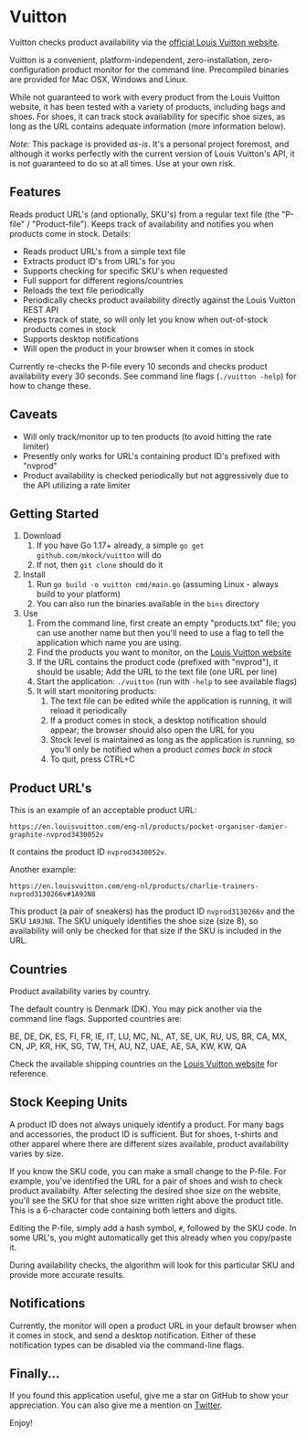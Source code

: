 # Vuitton

Vuitton checks product availability via the [official Louis Vuitton website](https://en.louisvuitton.com).

Vuitton is a convenient, platform-independent, zero-installation, zero-configuration product monitor for
the command line. Precompiled binaries are provided for Mac OSX, Windows and Linux.

While not guaranteed to work with every product from the Louis Vuitton website, it has been tested with a variety
of products, including bags and shoes. For shoes, it can track stock availability for specific shoe sizes, as long
as the URL contains adequate information (more information below). 

_Note:_ This package is provided _as-is_. It's a personal project foremost, and although it works perfectly with the
current version of Louis Vuitton's API, it is not guaranteed to do so at all times. Use at your own risk.


## Features

Reads product URL's (and optionally, SKU's) from a regular text file (the "P-file" / "Product-file").
Keeps track of availability and notifies you when products come in stock. Details:

* Reads product URL's from a simple text file
* Extracts product ID's from URL's for you
* Supports checking for specific SKU's when requested
* Full support for different regions/countries
* Reloads the text file periodically
* Periodically checks product availability directly against the Louis Vuitton REST API
* Keeps track of state, so will only let you know when out-of-stock products comes in stock
* Supports desktop notifications
* Will open the product in your browser when it comes in stock

Currently re-checks the P-file every 10 seconds and checks product availability every 30 seconds.
See command line flags (`./vuitton -help`) for how to change these.


## Caveats

* Will only track/monitor up to ten products (to avoid hitting the rate limiter)
* Presently only works for URL's containing product ID's prefixed with "nvprod"
* Product availability is checked periodically but not aggressively due to the API utilizing a rate limiter


## Getting Started

1. Download
   1. If you have Go 1.17+ already, a simple `go get github.com/mkock/vuitton` will do 
   2. If not, then `git clone` should do it
2. Install
   1. Run `go build -o vuitton cmd/main.go` (assuming Linux - always build to your platform) 
   2. You can also run the binaries available in the `bins` directory
3. Use
   1. From the command line, first create an empty "products.txt" file; you can use another name but then you'll need to use a flag to tell the application which name you are using.
   2. Find the products you want to monitor, on the [Louis Vuitton website](https://en.louisvuitton.com/)
   3. If the URL contains the product code (prefixed with "nvprod"), it should be usable; Add the URL to the text file (one URL per line)
   4. Start the application: `./vuitton` (run with `-help` to see available flags)
   5. It will start monitoring products:
      1. The text file can be edited while the application is running, it will reload it periodically
      2. If a product comes in stock, a desktop notification should appear; the browser should also open the URL for you
      3. Stock level is maintained as long as the application is running, so you'll only be notified when a product _comes back in stock_
      4. To quit, press CTRL+C


## Product URL's

This is an example of an acceptable product URL:

`https://en.louisvuitton.com/eng-nl/products/pocket-organiser-damier-graphite-nvprod3430052v`

It contains the product ID `nvprod3430052v`.

Another example:

`https://en.louisvuitton.com/eng-nl/products/charlie-trainers-nvprod3130266v#1A9JN8`

This product (a pair of sneakers) has the product ID `nvprod3130266v` and the SKU `1A9JN8`.
The SKU uniquely identifies the shoe size (size 8), so availability will only be checked for that size if the SKU is
included in the URL. 


## Countries

Product availability varies by country.

The default country is Denmark (DK). You may pick another via the command line flags. Supported countries are:

BE, DE, DK, ES, FI, FR, IE, IT, LU, MC, NL, AT, SE, UK, RU, US, BR, CA, MX, CN, JP, KR, HK, SG, TW, TH, AU, NZ, UAE, AE, SA, KW, KW, QA

Check the available shipping countries on the [Louis Vuitton website](https://en.louisvuitton.com/) for reference.


## Stock Keeping Units

A product ID does not always uniquely identify a product. For many bags and accessories, the product ID is sufficient.
But for shoes, t-shirts and other apparel where there are different sizes available, product availability varies by size.

If you know the SKU code, you can make a small change to the P-file. For example, you've identified the URL for a pair
of shoes and wish to check product availabilty. After selecting the desired shoe size on the website, you'll see the SKU
for that shoe size written right above the product title. This is a 6-character code containing both letters and digits.

Editing the P-file, simply add a hash symbol, `#`, followed by the SKU code. In some URL's, you might automatically get
this already when you copy/paste it.

During availability checks, the algorithm will look for this particular SKU and provide more accurate results.

## Notifications

Currently, the monitor will open a product URL in your default browser when it comes in stock, and send a desktop
notification. Either of these notification types can be disabled via the command-line flags.

## Finally...

If you found this application useful, give me a star on GitHub to show your appreciation.
You can also give me a mention on [Twitter](https://twitter.com/MartinKock).

Enjoy!